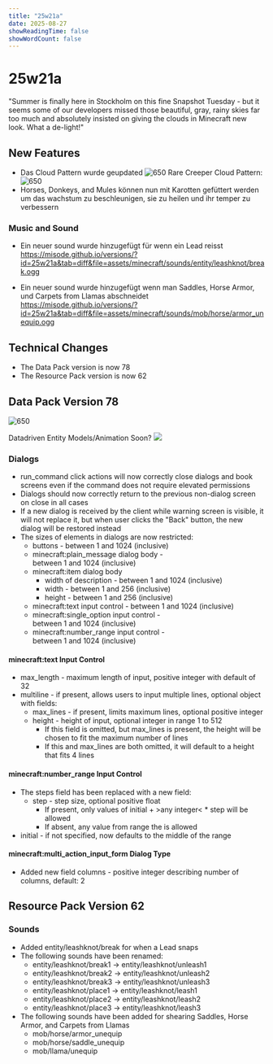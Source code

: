 ```yaml
---
title: "25w21a"
date: 2025-08-27
showReadingTime: false
showWordCount: false
---
```


# 25w21a

"Summer is finally here in Stockholm on this fine Snapshot Tuesday - but it seems some of our developers missed those beautiful, gray, rainy skies far too much and absolutely insisted on giving the clouds in Minecraft new look. What a de-light!"

## New Features

- Das Cloud Pattern wurde geupdated
  ![650](https://i.imgur.com/EmwkLoP.gif)
  Rare Creeper Cloud Pattern:![650](https://i.imgur.com/jQszq49.png)
- Horses, Donkeys, and Mules können nun mit Karotten gefüttert werden um das wachstum zu beschleunigen, sie zu heilen und ihr temper zu verbessern

### Music and Sound

- Ein neuer sound wurde hinzugefügt für wenn ein Lead reisst 
https://misode.github.io/versions/?id=25w21a&tab=diff&file=assets/minecraft/sounds/entity/leashknot/break.ogg

- Ein neuer sound wurde hinzugefügt wenn man Saddles, Horse Armor, und Carpets from Llamas abschneidet
https://misode.github.io/versions/?id=25w21a&tab=diff&file=assets/minecraft/sounds/mob/horse/armor_unequip.ogg

## Technical Changes

- The Data Pack version is now 78
- The Resource Pack version is now 62

## Data Pack Version 78

![650](https://i.imgur.com/5Q6mA1C.png)

Datadriven Entity Models/Animation Soon? ![](https://cdn.7tv.app/emote/01F6NKA118000BEKN8ZXWVVT63/1x.avif)

### Dialogs

- run_command click actions will now correctly close dialogs and book screens even if the command does not require elevated permissions
- Dialogs should now correctly return to the previous non-dialog screen on close in all cases
- If a new dialog is received by the client while warning screen is visible, it will not replace it, but when user clicks the "Back" button, the new dialog will be restored instead
- The sizes of elements in dialogs are now restricted:
    - buttons - between 1 and 1024 (inclusive)
    - minecraft:plain_message dialog body - between 1 and 1024 (inclusive)
    - minecraft:item dialog body
        - width of description - between 1 and 1024 (inclusive)
        - width - between 1 and 256 (inclusive)
        - height - between 1 and 256 (inclusive)
    - minecraft:text input control - between 1 and 1024 (inclusive)
    - minecraft:single_option input control - between 1 and 1024 (inclusive)
    - minecraft:number_range input control - between 1 and 1024 (inclusive)

#### minecraft:text Input Control

- max_length - maximum length of input, positive integer with default of 32
- multiline - if present, allows users to input multiple lines, optional object with fields:
    - max_lines - if present, limits maximum lines, optional positive integer
    - height - height of input, optional integer in range 1 to 512
        - If this field is omitted, but max_lines is present, the height will be chosen to fit the maximum number of lines
        - If this and max_lines are both omitted, it will default to a height that fits 4 lines

#### minecraft:number_range Input Control

- The steps field has been replaced with a new field:
    - step - step size, optional positive float
        - If present, only values of initial + >any integer< * step will be allowed
        - If absent, any value from range the is allowed
- initial - if not specified, now defaults to the middle of the range

#### minecraft:multi_action_input_form Dialog Type

- Added new field columns - positive integer describing number of columns, default: 2

## Resource Pack Version 62

### Sounds

- Added entity/leashknot/break for when a Lead snaps
- The following sounds have been renamed:
    - entity/leashknot/break1 -> entity/leashknot/unleash1
    - entity/leashknot/break2 -> entity/leashknot/unleash2
    - entity/leashknot/break3 -> entity/leashknot/unleash3
    - entity/leashknot/place1 -> entity/leashknot/leash1
    - entity/leashknot/place2 -> entity/leashknot/leash2
    - entity/leashknot/place3 -> entity/leashknot/leash3
- The following sounds have been added for shearing Saddles, Horse Armor, and Carpets from Llamas
    - mob/horse/armor_unequip
    - mob/horse/saddle_unequip
    - mob/llama/unequip